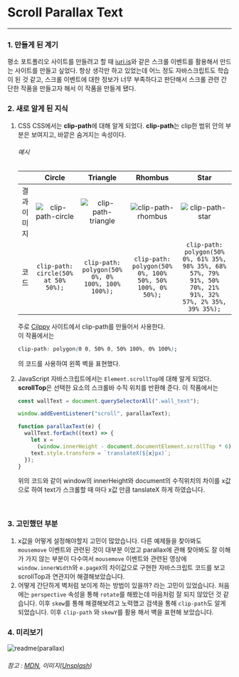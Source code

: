 # Scroll Parallax Text

---

### 1. 만들게 된 계기

평소 포트폴리오 사이트를 만들려고 할 때 [iuri.is](https://iuri.is)와 같은 스크롤 이벤트를 활용해서 만드는 사이트를 만들고 싶었다. 항상 생각만 하고 있었는데 어느 정도 자바스크립트도 학습이 된 것 같고, 스크롤 이벤트에 대한 정보가 너무 부족하다고 판단해서 스크롤 관련 간단한 작품을 만들고자 해서 이 작품을 만들게 됐다.
<br/>

### 2. 새로 알게 된 지식

1.  CSS
    CSS에서는 **clip-path**에 대해 알게 되었다. **clip-path**는 clip한 범위 안의 부분은 보여지고, 바깥은 숨겨지는 속성이다.

    ###### 예시

    |             |                                                           Circle                                                           |                                                           Triangle                                                           |                                                           Rhombus                                                           |                                                           Star                                                           |
    | :---------: | :------------------------------------------------------------------------------------------------------------------------: | :--------------------------------------------------------------------------------------------------------------------------: | :-------------------------------------------------------------------------------------------------------------------------: | :----------------------------------------------------------------------------------------------------------------------: |
    | 결과 이미지 | ![clip-path-circle](https://user-images.githubusercontent.com/84027644/141112952-7059fd34-6163-4087-b678-54bffdb653a1.png) | ![clip-path-triangle](https://user-images.githubusercontent.com/84027644/141112960-eb8833ba-9b64-47e7-b61c-ea280b48b97e.png) | ![clip-path-rhombus](https://user-images.githubusercontent.com/84027644/141112964-d1e8f469-66d5-4152-8227-d94da53a77b8.png) | ![clip-path-star](https://user-images.githubusercontent.com/84027644/141112969-6c74df4d-e076-4c57-b1ae-a06e2c07fb9b.png) |
    |    코드     |                                            `clip-path: circle(50% at 50% 50%);`                                            |                                      `clip-path: polygon(50% 0%, 0% 100%, 100% 100%);`                                       |                                  `clip-path: polygon(50% 0%, 100% 50%, 50% 100%, 0% 50%);`                                  |      `clip-path: polygon(50% 0%, 61% 35%, 98% 35%, 68% 57%, 79% 91%, 50% 70%, 21% 91%, 32% 57%, 2% 35%, 39% 35%);`       |

    주로 [Cilppy](https://bennettfeely.com/clippy/) 사이트에서 clip-path를 만들어서 사용한다.
    <br/> 이 작품에서는

    ```css
    clip-path: polygon(0 0, 50% 0, 50% 100%, 0% 100%);
    ```

    의 코드를 사용하여 왼쪽 벽을 표현했다.
    <br/>

2.  JavaScript
    자바스크립트에서는 `Element.scrollTop`에 대해 알게 되었다. **scrollTop**은 선택한 요소의 스크롤바 수직 위치를 반환해 준다.
    이 작품에서는

    ```javascript
    const wallText = document.querySelectorAll(".wall_text");

    window.addEventListener("scroll", parallaxText);

    function parallaxText(e) {
      wallText.forEach((text) => {
        let x =
          (window.innerHeight - document.documentElement.scrollTop * 6) / 2;
        text.style.transform = `translateX(${x}px)`;
      });
    }
    ```

    위의 코드와 같이 window의 innerHeight와 document의 수직위치의 차이를 x값으로 하여 text가 스크롤할 때 마다 x값 만큼 tanslateX 하게 하였습니다.

<br/>

### 3. 고민했던 부분

1. x값을 어떻게 설정해야할지 고민이 많았습니다.
   다른 예제들을 찾아봐도 `mousemove` 이벤트와 관련된 것이 대부분 이었고 parallax에 관해 찾아봐도 잘 이해가 가지 않는 부분이 다수여서 `mousemove` 이벤트와 관련된 영상에 `window.innerWidth`와 `e.pageX`의 차이값으로 구현한 자바스크립트 코드를 보고 scrollTop과 연관지어 해결해보았습니다.
   <br/>
2. 어떻게 간단하게 벽처럼 보이게 하는 방법이 있을까? 라는 고민이 있었습니다.
   처음에는 `perspective` 속성을 통해 `rotate`를 해봤는데 마음처럼 잘 되지 않았던 것 같습니다. 이후 `skew`를 통해 해결해보려고 노력했고 검색을 통해 `clip-path`도 알게 되었습니다. 이후 `clip-path` 와 `skewY`를 활용 해서 벽을 표현해 보았습니다.
   <br/>

### 4. 미리보기

![readme(parallax)](https://user-images.githubusercontent.com/84027644/141111081-ce5db24c-05a7-4490-8285-2e8f9d2d6052.gif)

###### 참고 : [MDN](https://developer.mozilla.org), 이미지([Unsplash](https://unsplash.com/))
